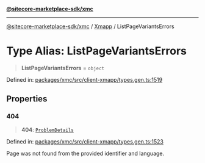 [**@sitecore-marketplace-sdk/xmc**](../../../../README.md)

***

[@sitecore-marketplace-sdk/xmc](../../../../README.md) / [Xmapp](../README.md) / ListPageVariantsErrors

# Type Alias: ListPageVariantsErrors

> **ListPageVariantsErrors** = `object`

Defined in: [packages/xmc/src/client-xmapp/types.gen.ts:1519](https://github.com/Sitecore/marketplace-sdk/blob/893df143248e67d8c66e942a96045542130259a0/packages/xmc/src/client-xmapp/types.gen.ts#L1519)

## Properties

### 404

> **404**: [`ProblemDetails`](ProblemDetails.md)

Defined in: [packages/xmc/src/client-xmapp/types.gen.ts:1523](https://github.com/Sitecore/marketplace-sdk/blob/893df143248e67d8c66e942a96045542130259a0/packages/xmc/src/client-xmapp/types.gen.ts#L1523)

Page was not found from the provided identifier and language.
